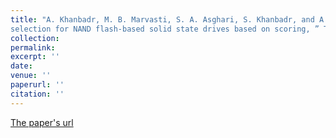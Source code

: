 ```yaml
---
title: "A. Khanbadr, M. B. Marvasti, S. A. Asghari, S. Khanbadr, and A. M. Rahmani, ” A novel method for victim block
selection for NAND flash-based solid state drives based on scoring, ” The Journal of Supercomputing (2020): 1-26"
collection: 
permalink: 
excerpt: ''
date: 
venue: ''
paperurl: ''
citation: ''
---
```

<!-- This paper is about the number 1. The number 2 is left for future work. -->

[ The paper's url](https://link.springer.com/article/10.1007/s11227-020-03250-w)

<!-- Recommended citation: Your Name, You. (2009). "Paper Title Number 1." <i>Journal 1</i>. 1(1). -->
